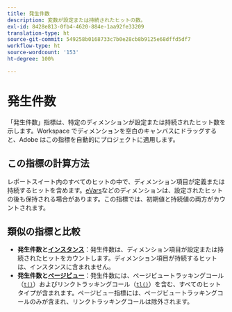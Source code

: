 ```yaml
---
title: 発生件数
description: 変数が設定または持続されたヒットの数。
exl-id: 8428e813-0fb4-4620-884e-1aa92fe33209
translation-type: ht
source-git-commit: 549258b0168733c7b0e28cb8b9125e68dffd5df7
workflow-type: ht
source-wordcount: '153'
ht-degree: 100%

---
```


# 発生件数

「発生件数」指標は、特定のディメンションが設定または持続されたヒット数を示します。Workspace でディメンションを空白のキャンバスにドラッグすると、Adobe はこの指標を自動的にプロジェクトに適用します。

## この指標の計算方法

レポートスイート内のすべてのヒットの中で、ディメンション項目が定義または持続するヒットを含めます。[eVars](../dimensions/evar.md)などのディメンションは、設定されたヒットの後も保持される場合があります。この指標では、初期値と持続値の両方がカウントされます。

## 類似の指標と比較

* **発生件数と[インスタンス](instances.md)**：発生件数は、ディメンション項目が設定または持続されたヒットをカウントします。ディメンション項目が持続するヒットは、インスタンスに含まれません。
* **発生件数と[ページビュー](page-views.md)**：発生件数には、ページビュートラッキングコール（[`t()`](/help/implement/vars/functions/t-method.md)）およびリンクトラッキングコール（[`tl()`](/help/implement/vars/functions/tl-method.md)）を含む、すべてのヒットタイプが含まれます。ページビュー指標には、ページビュートラッキングコールのみが含まれ、リンクトラッキングコールは除外されます。

